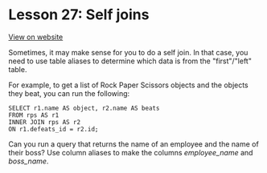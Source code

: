 # Lesson 27: Self joins

[View on website](https://www.sql-easy.com/self_join)

Sometimes, it may make sense for you to do a self join. In that case, you need to use table aliases to determine which data is from the "first"/"left" table.

For example, to get a list of Rock Paper Scissors objects and the objects they beat, you can run the following:
```
SELECT r1.name AS object, r2.name AS beats
FROM rps AS r1
INNER JOIN rps AS r2
ON r1.defeats_id = r2.id;
```

Can you run a query that returns the name of an employee and the name of their boss? Use column aliases to make the columns *employee_name* and *boss_name*.
